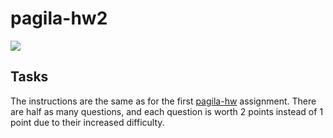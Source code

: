 # pagila-hw2
[![](https://github.com/kevinm126/pagila-hw2/workflows/tests/badge.svg)](https://github.com/kevinm126/pagila-hw2/actions?query=workflow%3Atests)

## Tasks

The instructions are the same as for the first [pagila-hw](https://github.com/mikeizbicki/pagila-hw) assignment.
There are half as many questions, and each question is worth 2 points instead of 1 point due to their increased difficulty.
